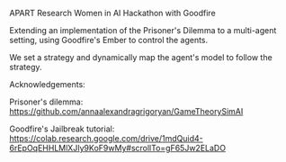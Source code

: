 APART Research Women in AI Hackathon with Goodfire

Extending an implementation of the Prisoner's Dilemma to a multi-agent setting, using Goodfire's Ember to control the agents. 

We set a strategy and dynamically map the agent's model to follow the strategy. 

Acknowledgements: 
 
Prisoner's dilemma: 
https://github.com/annaalexandragrigoryan/GameTheorySimAI

Goodfire's Jailbreak tutorial: 
https://colab.research.google.com/drive/1mdQuid4-6rEpOqEHHLMlXJIy9KoF9wMy#scrollTo=gF65Jw2ELaDO 